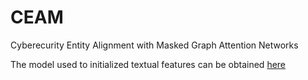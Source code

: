 # CEAM
Cyberecurity Entity Alignment with Masked Graph Attention Networks

The model used to initialized textual features can be obtained [here](https://drive.google.com/drive/folders/1dtjSxrmKGfCVpf3oUMFwKjmP0aWGCG7H?usp=sharing)
